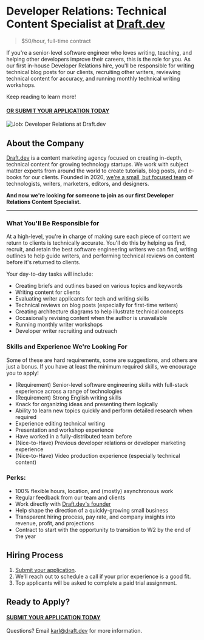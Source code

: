 # Developer Relations: Technical Content Specialist at [Draft.dev](https://draft.dev/)
> $50/hour, full-time contract

If you're a senior-level software engineer who loves writing, teaching, and helping other developers improve their careers, this is the role for you. As our first in-house Developer Relations hire, you'll be responsible for writing technical blog posts for our clients, recruiting other writers, reviewing technical content for accuracy, and running monthly technical writing workshops.

Keep reading to learn more!

#### [OR SUBMIT YOUR APPLICATION TODAY](https://airtable.com/shrhQ6GHzWT0AJN4h)

![Job: Developer Relations at Draft.dev](https://draft.dev/learn/assets/posts/programmer.png)

## About the Company
[Draft.dev](https://draft.dev/) is a content marketing agency focused on creating in-depth, technical content for growing technology startups. We work with subject matter experts from around the world to create tutorials, blog posts, and e-books for our clients. Founded in 2020, [we're a small, but focused team](https://draft.dev/team) of technologists, writers, marketers, editors, and designers.

**And now we're looking for someone to join as our first Developer Relations Content Specialist.**

-----

### What You'll Be Responsible for
At a high-level, you're in charge of making sure each piece of content we return to clients is technically accurate. You'll do this by helping us find, recruit, and retain the best software engineering writers we can find, writing outlines to help guide writers, and performing technical reviews on content before it's returned to clients.

Your day-to-day tasks will include:

- Creating briefs and outlines based on various topics and keywords
- Writing content for clients
- Evaluating writer applicants for tech and writing skills
- Technical reviews on blog posts (especially for first-time writers)
- Creating architecture diagrams to help illustrate technical concepts
- Occasionally revising content when the author is unavailable
- Running monthly writer workshops
- Developer writer recruiting and outreach

### Skills and Experience We're Looking For
Some of these are hard requirements, some are suggestions, and others are just a bonus. If you have at least the minimum required skills, we encourage you to apply!

- (Requirement) Senior-level software engineering skills with full-stack experience across a range of technologies
- (Requirement) Strong English writing skills
- Knack for organizing ideas and presenting them logically
- Ability to learn new topics quickly and perform detailed research when required
- Experience editing technical writing 
- Presentation and workshop experience
- Have worked in a fully-distributed team before
- (Nice-to-Have) Previous developer relations or developer marketing experience
- (Nice-to-Have) Video production experience (especially technical content)

### Perks:
- 100% flexible hours, location, and (mostly) asynchronous work
- Regular feedback from our team and clients
- Work directly with [Draft.dev's founder](https://www.linkedin.com/in/karllhughes)
- Help shape the direction of a quickly-growing small business
- Transparent hiring process, pay rate, and company insights into revenue, profit, and projections
- Contract to start with the opportunity to transition to W2 by the end of the year

## Hiring Process
1. [Submit your application](https://airtable.com/shrhQ6GHzWT0AJN4h).
2. We'll reach out to schedule a call if your prior experience is a good fit.
3. Top applicants will be asked to complete a paid trial assignment.

## Ready to Apply?

#### [SUBMIT YOUR APPLICATION TODAY](https://airtable.com/shrhQ6GHzWT0AJN4h)

Questions? Email [karl@draft.dev](mailto:karl@draft.dev) for more information.
